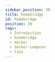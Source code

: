 ```yaml
---
sidebar_position: 39
title: homebridge
id: homebridge
position: 39
tags:
  - Introduction
  - homebridge
  - docker
  - docker-compose
  - tips
---
```

